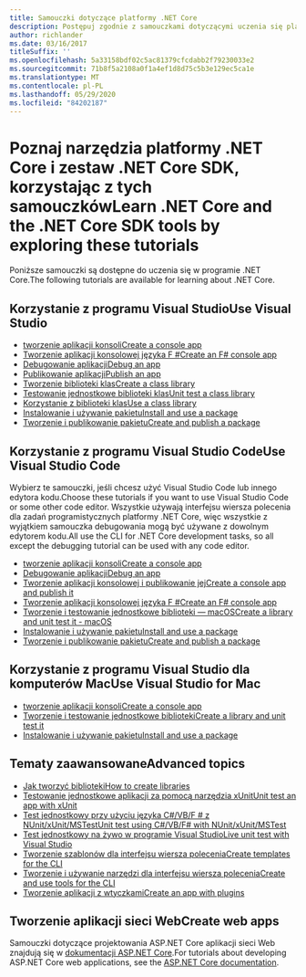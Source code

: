 ```yaml
---
title: Samouczki dotyczące platformy .NET Core
description: Postępuj zgodnie z samouczkami dotyczącymi uczenia się platformy .NET Core, aby tworzyć aplikacje i biblioteki na komputerach Mac, Linux i Windows.
author: richlander
ms.date: 03/16/2017
titleSuffix: ''
ms.openlocfilehash: 5a33158bdf02c5ac81379cfcdabb2f79230033e2
ms.sourcegitcommit: 71b8f5a2108a0f1a4ef1d8d75c5b3e129ec5ca1e
ms.translationtype: MT
ms.contentlocale: pl-PL
ms.lasthandoff: 05/29/2020
ms.locfileid: "84202187"
---
```

# <a name="learn-net-core-and-the-net-core-sdk-tools-by-exploring-these-tutorials"></a><span data-ttu-id="77256-103">Poznaj narzędzia platformy .NET Core i zestaw .NET Core SDK, korzystając z tych samouczków</span><span class="sxs-lookup"><span data-stu-id="77256-103">Learn .NET Core and the .NET Core SDK tools by exploring these tutorials</span></span>

<span data-ttu-id="77256-104">Poniższe samouczki są dostępne do uczenia się w programie .NET Core.</span><span class="sxs-lookup"><span data-stu-id="77256-104">The following tutorials are available for learning about .NET Core.</span></span>

## <a name="use-visual-studio"></a><span data-ttu-id="77256-105">Korzystanie z programu Visual Studio</span><span class="sxs-lookup"><span data-stu-id="77256-105">Use Visual Studio</span></span>

- [<span data-ttu-id="77256-106">tworzenie aplikacji konsoli</span><span class="sxs-lookup"><span data-stu-id="77256-106">Create a console app</span></span>](with-visual-studio.md)
- [<span data-ttu-id="77256-107">Tworzenie aplikacji konsolowej języka F #</span><span class="sxs-lookup"><span data-stu-id="77256-107">Create an F# console app</span></span>](../../fsharp/get-started/get-started-visual-studio.md)
- [<span data-ttu-id="77256-108">Debugowanie aplikacji</span><span class="sxs-lookup"><span data-stu-id="77256-108">Debug an app</span></span>](debugging-with-visual-studio.md)
- [<span data-ttu-id="77256-109">Publikowanie aplikacji</span><span class="sxs-lookup"><span data-stu-id="77256-109">Publish an app</span></span>](publishing-with-visual-studio.md)
- [<span data-ttu-id="77256-110">Tworzenie biblioteki klas</span><span class="sxs-lookup"><span data-stu-id="77256-110">Create a class library</span></span>](library-with-visual-studio.md)
- [<span data-ttu-id="77256-111">Testowanie jednostkowe biblioteki klas</span><span class="sxs-lookup"><span data-stu-id="77256-111">Unit test a class library</span></span>](testing-library-with-visual-studio.md)
- [<span data-ttu-id="77256-112">Korzystanie z biblioteki klas</span><span class="sxs-lookup"><span data-stu-id="77256-112">Use a class library</span></span>](consuming-library-with-visual-studio.md)
- [<span data-ttu-id="77256-113">Instalowanie i używanie pakietu</span><span class="sxs-lookup"><span data-stu-id="77256-113">Install and use a package</span></span>](/nuget/quickstart/install-and-use-a-package-in-visual-studio)
- [<span data-ttu-id="77256-114">Tworzenie i publikowanie pakietu</span><span class="sxs-lookup"><span data-stu-id="77256-114">Create and publish a package</span></span>](/nuget/quickstart/create-and-publish-a-package-using-visual-studio)

## <a name="use-visual-studio-code"></a><span data-ttu-id="77256-115">Korzystanie z programu Visual Studio Code</span><span class="sxs-lookup"><span data-stu-id="77256-115">Use Visual Studio Code</span></span>

<span data-ttu-id="77256-116">Wybierz te samouczki, jeśli chcesz użyć Visual Studio Code lub innego edytora kodu.</span><span class="sxs-lookup"><span data-stu-id="77256-116">Choose these tutorials if you want to use Visual Studio Code or some other code editor.</span></span> <span data-ttu-id="77256-117">Wszystkie używają interfejsu wiersza polecenia dla zadań programistycznych platformy .NET Core, więc wszystkie z wyjątkiem samouczka debugowania mogą być używane z dowolnym edytorem kodu.</span><span class="sxs-lookup"><span data-stu-id="77256-117">All use the CLI for .NET Core development tasks, so all except the debugging tutorial can be used with any code editor.</span></span>

- [<span data-ttu-id="77256-118">tworzenie aplikacji konsoli</span><span class="sxs-lookup"><span data-stu-id="77256-118">Create a console app</span></span>](with-visual-studio-code.md)
- [<span data-ttu-id="77256-119">Debugowanie aplikacji</span><span class="sxs-lookup"><span data-stu-id="77256-119">Debug an app</span></span>](debugging-with-visual-studio-code.md)
- [<span data-ttu-id="77256-120">Tworzenie aplikacji konsolowej i publikowanie jej</span><span class="sxs-lookup"><span data-stu-id="77256-120">Create a console app and publish it</span></span>](cli-create-console-app.md)
- [<span data-ttu-id="77256-121">Tworzenie aplikacji konsolowej języka F #</span><span class="sxs-lookup"><span data-stu-id="77256-121">Create an F# console app</span></span>](../../fsharp/get-started/get-started-vscode.md)
- [<span data-ttu-id="77256-122">Tworzenie i testowanie jednostkowe biblioteki — macOS</span><span class="sxs-lookup"><span data-stu-id="77256-122">Create a library and unit test it - macOS</span></span>](using-on-macos.md)
- [<span data-ttu-id="77256-123">Instalowanie i używanie pakietu</span><span class="sxs-lookup"><span data-stu-id="77256-123">Install and use a package</span></span>](/nuget/quickstart/install-and-use-a-package-using-the-dotnet-cli)
- [<span data-ttu-id="77256-124">Tworzenie i publikowanie pakietu</span><span class="sxs-lookup"><span data-stu-id="77256-124">Create and publish a package</span></span>](/nuget/quickstart/create-and-publish-a-package-using-the-dotnet-cli)

## <a name="use-visual-studio-for-mac"></a><span data-ttu-id="77256-125">Korzystanie z programu Visual Studio dla komputerów Mac</span><span class="sxs-lookup"><span data-stu-id="77256-125">Use Visual Studio for Mac</span></span>

- [<span data-ttu-id="77256-126">tworzenie aplikacji konsoli</span><span class="sxs-lookup"><span data-stu-id="77256-126">Create a console app</span></span>](using-on-mac-vs.md)
- [<span data-ttu-id="77256-127">Tworzenie i testowanie jednostkowe biblioteki</span><span class="sxs-lookup"><span data-stu-id="77256-127">Create a library and unit test it</span></span>](using-on-mac-vs-full-solution.md)
- [<span data-ttu-id="77256-128">Instalowanie i używanie pakietu</span><span class="sxs-lookup"><span data-stu-id="77256-128">Install and use a package</span></span>](/nuget/quickstart/install-and-use-a-package-in-visual-studio-mac)

## <a name="advanced-topics"></a><span data-ttu-id="77256-129">Tematy zaawansowane</span><span class="sxs-lookup"><span data-stu-id="77256-129">Advanced topics</span></span>

- [<span data-ttu-id="77256-130">Jak tworzyć biblioteki</span><span class="sxs-lookup"><span data-stu-id="77256-130">How to create libraries</span></span>](libraries.md)
- [<span data-ttu-id="77256-131">Testowanie jednostkowe aplikacji za pomocą narzędzia xUnit</span><span class="sxs-lookup"><span data-stu-id="77256-131">Unit test an app with xUnit</span></span>](testing-with-cli.md)
- [<span data-ttu-id="77256-132">Test jednostkowy przy użyciu języka C#/VB/F # z NUnit/xUnit/MSTest</span><span class="sxs-lookup"><span data-stu-id="77256-132">Unit test using C#/VB/F# with NUnit/xUnit/MSTest</span></span>](../testing/index.md)
- [<span data-ttu-id="77256-133">Test jednostkowy na żywo w programie Visual Studio</span><span class="sxs-lookup"><span data-stu-id="77256-133">Live unit test with Visual Studio</span></span>](/visualstudio/test/live-unit-testing-start)
- [<span data-ttu-id="77256-134">Tworzenie szablonów dla interfejsu wiersza polecenia</span><span class="sxs-lookup"><span data-stu-id="77256-134">Create templates for the CLI</span></span>](cli-templates-create-item-template.md)
- [<span data-ttu-id="77256-135">Tworzenie i używanie narzędzi dla interfejsu wiersza polecenia</span><span class="sxs-lookup"><span data-stu-id="77256-135">Create and use tools for the CLI</span></span>](../tools/global-tools-how-to-create.md)
- [<span data-ttu-id="77256-136">Tworzenie aplikacji z wtyczkami</span><span class="sxs-lookup"><span data-stu-id="77256-136">Create an app with plugins</span></span>](creating-app-with-plugin-support.md)

## <a name="create-web-apps"></a><span data-ttu-id="77256-137">Tworzenie aplikacji sieci Web</span><span class="sxs-lookup"><span data-stu-id="77256-137">Create web apps</span></span>

<span data-ttu-id="77256-138">Samouczki dotyczące projektowania ASP.NET Core aplikacji sieci Web znajdują się w [dokumentacji ASP.NET Core](/aspnet/core/).</span><span class="sxs-lookup"><span data-stu-id="77256-138">For tutorials about developing ASP.NET Core web applications, see the [ASP.NET Core documentation](/aspnet/core/).</span></span>
